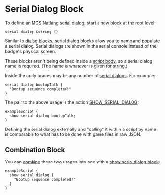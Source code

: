 # Serial Dialog Block

To define an [MGS Natlang](../mgs/mgs_natlang) [serial dialog](../serial_dialogs), start a new [block](../mgs/block) at the root level:

```
serial dialog $string {}
```

Similar to [dialog blocks](../mgs/dialog_block), serial dialog blocks allow you to name and populate a serial dialog. Serial dialogs are shown in the serial console instead of the badge's physical screen.

These blocks aren't being defined inside a  [script body](../mgs/script_block), so a serial dialog name is required. (The name is whatever is given for [string](../mgs/variables_mgs#string).)

Inside the curly braces may be any number of [serial dialogs](../mgs/serial_dialogs_mgs). For example:

```mgs
serial dialog bootupTalk {
  "Bootup sequence completed!"
}
```

The pair to the above usage is the action [SHOW_SERIAL_DIALOG](../actions/SHOW_SERIAL_DIALOG):

```mgs
exampleScript {
  show serial dialog bootupTalk;
}
```

Defining the serial dialog externally and "calling" it within a script by name is comparable to what has to be done with game files in raw JSON.

## Combination Block

You can [combine](../mgs/combination_block) these two usages into one with a [show serial dialog block](../mgs/show_serial_dialog_block):

```mgs
exampleScript {
  show serial dialog {
    "Bootup sequence completed!"
  }
}
```
